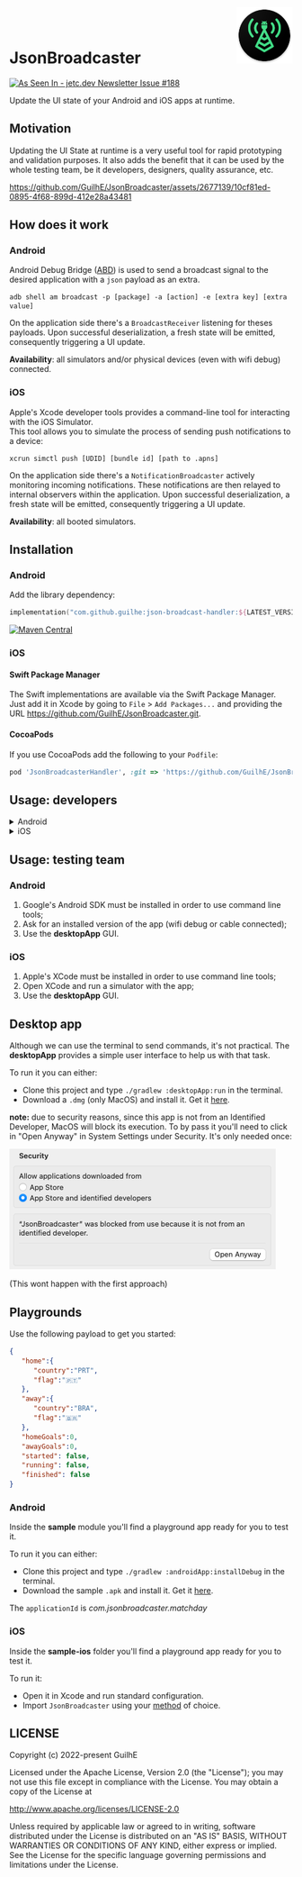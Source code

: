 <img src="desktopApp/src/desktopMain/resources/icon.png" width="100" align="right"> </br></br>

# JsonBroadcaster
<a href="https://jetc.dev/issues/188.html"><img src="https://img.shields.io/badge/As_Seen_In-jetc.dev_Newsletter_Issue_%23188-blue?logo=Jetpack+Compose&amp;logoColor=white" alt="As Seen In - jetc.dev Newsletter Issue #188"></a>

Update the UI state of your Android and iOS apps at runtime.

## Motivation

Updating the UI State at runtime is a very useful tool for rapid prototyping and validation purposes. It also adds the benefit that it can be used by the whole testing team, be it developers, designers, quality assurance, etc.

https://github.com/GuilhE/JsonBroadcaster/assets/2677139/10cf81ed-0895-4f68-899d-412e28a43481

## How does it work

### Android

Android Debug Bridge ([ABD](https://developer.android.com/studio/command-line/adb)) is used to send a broadcast signal to the desired application with a `json` payload as an extra.

```
adb shell am broadcast -p [package] -a [action] -e [extra key] [extra value]
```

On the application side there's a `BroadcastReceiver` listening for theses payloads. Upon successful deserialization, a fresh state will be emitted, consequently triggering a UI update.

**Availability**: all simulators and/or physical devices (even with wifi debug) connected.

### iOS

Apple's Xcode developer tools provides a command-line tool for interacting with the iOS Simulator.  
This tool allows you to simulate the process of sending push notifications to a device:

```
xcrun simctl push [UDID] [bundle id] [path to .apns] 
```
  
On the application side there's a `NotificationBroadcaster` actively monitoring incoming notifications. These notifications are then relayed to internal observers within the application. Upon successful deserialization, a fresh state will be emitted, consequently triggering a UI update.

**Availability**: all booted simulators.

## Installation

### Android

Add the library dependency:

```kotlin
implementation("com.github.guilhe:json-broadcast-handler:${LATEST_VERSION}'")
```
[![Maven Central](https://img.shields.io/maven-central/v/com.github.guilhe/json-broadcast-handler.svg)](https://search.maven.org/search?q=g:com.github.guilhe%20AND%20json-broadcast-handler)

### iOS

#### Swift Package Manager

The Swift implementations are available via the Swift Package Manager. Just add it in Xcode by going to `File` > `Add Packages...` and providing the URL https://github.com/GuilhE/JsonBroadcaster.git.

#### CocoaPods

If you use CocoaPods add the following to your `Podfile`:
```ruby 
pod 'JsonBroadcasterHandler', :git => 'https://github.com/GuilhE/JsonBroadcaster.git', :tag => '[desired version]'
```

## Usage: developers

<details>
    <summary>Android</summary>

1. Your `UiState` classes must be annotated with `kotlinx.serialization.Serializable` ([dependency](https://github.com/Kotlin/kotlinx.serialization)):

   ```kotlin
   @Serializable
   data class UiState(val memberA: String, val memberB: String)
   ```

2. Create a `BroadcastUiModelHost` implementation to listen for state updates, as shown bellow:

   ```kotlin
   private val host = object : BroadcastUiModelHost<UiState>(coroutineScope, UiState.serializer()) {
       override fun updateState(new: UiState) {
           //...
       }
   }
   ```
   
3. Add it where it fits best in your project, examples:

   If you are using `androidx.lifecycle.ViewModel` you can do the following:
   ```kotlin
   class MatchViewModel : ViewModel() {
   
       private val _uiState = MutableStateFlow(MatchUiState(home = Team("PRT", "🇵🇹"), away = Team("BRA", "🇧🇷")))
       val uiState: StateFlow<MatchUiState> = _uiState
   
       private val host = object : BroadcastUiModelHost<MatchUiState>(viewModelScope, MatchUiState.serializer()) {
           override fun updateState(new: MatchUiState) {
               _uiState.update { new }
           }
       }
   }
   ```
   
   But actually you don't need a `ViewModel`, you can simply use a `@Composable` for instance:
   
   ```kotlin
   @Composable
   fun MatchScreen() {
       var uiState: MatchUiState by remember { mutableStateOf(MatchUiState(home = Team("PRT", "🇵🇹"), away = Team("BRA", "🇧🇷"))) }
       LaunchedEffect(Unit) {
           val host = object : BroadcastUiModelHost<MatchUiState>(this, MatchUiState.serializer()) {
               override fun updateState(new: MatchUiState) {
                   uiState = new
               }
           }
       }
       Match(uiState)
   }
   ```

   And the beauty of it is that you may choose whatever suits you best: `ViewModel`, `@Composable`, `Activity`, `Fragment`, etc...

4. To disable it, for instance in release builds, override the `receiver` declaration in the `AndroidManifest` by adding a `manifestPlaceholders` property in the `build.gradle`:

   ```kotlin
   android {
       buildTypes {
           getByName("release") {
               manifestPlaceholders["enableJsonBroadcastReceiver"] = false
           }
   
           getByName("debug") {
               manifestPlaceholders["enableJsonBroadcastReceiver"] = true
           }
       }
   }
   ```
   ```xml
   <receiver
       android:name="com.broadcast.handler.JsonBroadcasterReceiver"
       android:exported="${enableJsonBroadcastReceiver}"
       tools:replace="android:exported">
       <intent-filter>
           <action android:name="JsonBroadcaster.extra" />
       </intent-filter>
   </receiver>
   ```
</details>

<details>
    <summary>iOS</summary>

1. Your `UiState` classes must implement the `Codable` protocol:

   ```swift
   struct UiState: Codable {
       let memberA: String
       let memberB: String
   }
   ```
   
2. Create a `BroadcastUIModelHost` instance inside a `class` to listen for state updates, as shown bellow:

   ```swift
   private var uiModelHost: BroadcastUIModelHost<MatchUiState>!
   init() {
        uiModelHost = BroadcastUIModelHost(state) { [weak self] newState in
            //...
        }        
    }
   ```
   
3. Add it where it fits best in your project, example:

   If you are using an `ObservableObject` you can do the following:
   ```swift
   class MatchViewModel: ObservableObject {
      private var uiModelHost: BroadcastUIModelHost<MatchUiState>!
      @Published var state: MatchUiState = MatchUiState(home: Team(country:"PRT", flag:"🇵🇹"), away: Team(country:"BRA", flag:"🇧🇷"))
    
      init() {
        uiModelHost = BroadcastUIModelHost(state) { [weak self] newState in
            self?.state = newState
        }
      }
   } 
   ```
   And the beauty of it is that you may choose whatever suits you best, `SwiftUI` or `UIKit`:
   ```swift
   struct MatchScreen: View {
      @StateObject private var viewModel = MatchViewModel() 

      var body: some View {
        ZStack { }
        .onReceive(viewModel.$state) { new in
            //...
        }
    }
   ``` 
   ```swift
   class MatchScreen: UIViewController {
      private var viewModel: MatchViewModel!
      private var cancellables = Set<AnyCancellable>()

      override func viewDidLoad() {
        super.viewDidLoad()
        viewModel = MatchViewModel()
        viewModel.$state
            .receive(on: DispatchQueue.main)
            .sink { [weak self] state in
                self?.updateUI(with: state)
            }
            .store(in: &cancellables)
      }
      
      private func updateUI(with state: MatchUiState) {
        //...
      }
   }
   ```
   
4. Inside your `AppDelegate` register for `RemoteNotifications` and forward them with the `NotificationBroadcaster`:

   ```swift
   import UIKit
   import UserNotifications

   class AppDelegate: UIResponder, UIApplicationDelegate, UNUserNotificationCenterDelegate {
       
       func application(_ application: UIApplication, didFinishLaunchingWithOptions launchOptions: [UIApplication.LaunchOptionsKey: Any]?) -> Bool {
           UNUserNotificationCenter.current().delegate = self
           application.registerForRemoteNotifications()
           return true
       }
       
       func userNotificationCenter(_ center: UNUserNotificationCenter, willPresent notification: UNNotification, withCompletionHandler completionHandler: @escaping (UNNotificationPresentationOptions) -> Void) {
           NotificationBroadcaster.broadcast(notification)
       }
   }   
   ```
   
   **tip**: You may create a compiler custom flags, DEBUG_MODE, to encapsulate the `NotificationBroadcaster`:
   ```swift       
   func userNotificationCenter(_ center: UNUserNotificationCenter, willPresent notification: UNNotification, withCompletionHandler completionHandler: @escaping (UNNotificationPresentationOptions) -> Void) {
      #if DEBUG_MODE
         NotificationBroadcaster.broadcast(notification)
      #endif
   }
   ```

</details>

## Usage: testing team

### Android
1. Google's Android SDK must be installed in order to use command line tools;
2. Ask for an installed version of the app (wifi debug or cable connected);
3. Use the __desktopApp__ GUI.

### iOS
1. Apple's XCode must be installed in order to use command line tools;
2. Open XCode and run a simulator with the app;
3. Use the __desktopApp__ GUI.

## Desktop app

Although we can use the terminal to send commands, it's not practical. The __desktopApp__ provides a simple user interface to help us with that task.

To run it you can either:  
- Clone this project and type `./gradlew :desktopApp:run` in the terminal.
- Download a `.dmg` (only MacOS) and install it. Get it [here](./artifacts/JsonBroadcaster.dmg).

__note:__ due to security reasons, since this app is not from an Identified Developer, MacOS will block its execution. To by pass it you'll need to click in "Open Anyway" in System Settings under Security. It's only needed once:

<img src="./media/security.png">

(This wont happen with the first approach)

## Playgrounds

Use the following payload to get you started:
```json
{
   "home":{
      "country":"PRT",
      "flag":"🇵🇹"
   },
   "away":{
      "country":"BRA",
      "flag":"🇧🇷"
   },
   "homeGoals":0,
   "awayGoals":0,
   "started": false,
   "running": false,
   "finished": false
}
```

### Android

Inside the __sample__ module you'll find a playground app ready for you to test it.

To run it you can either:
- Clone this project and type `./gradlew :androidApp:installDebug` in the terminal.
- Download the sample `.apk` and install it. Get it [here](./artifacts/matchday.apk).

The `applicationId` is _com.jsonbroadcaster.matchday_

### iOS

Inside the __sample-ios__ folder you'll find a playground app ready for you to test it.  

To run it:
 - Open it in Xcode and run standard configuration.
 - Import `JsonBroadcaster` using your [method](README.md#ios-1) of choice.

## LICENSE

Copyright (c) 2022-present GuilhE

Licensed under the Apache License, Version 2.0 (the "License"); you may not use this file except in compliance with the License. You may obtain a copy
of the License at

<http://www.apache.org/licenses/LICENSE-2.0>

Unless required by applicable law or agreed to in writing, software distributed under the License is distributed on an "AS IS" BASIS, WITHOUT
WARRANTIES OR CONDITIONS OF ANY KIND, either express or implied. See the License for the specific language governing permissions and limitations under
the License.
